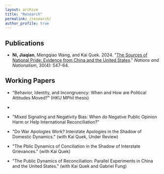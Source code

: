 ```yaml
---
layout: archive
title: "Research"
permalink: /research/
author_profile: true
---
```


## Publications 

 * **Ni, Jiaqian**, Mengqiao Wang, and Kai Quek. 2024. "[The Sources of National Pride: Evidence from China and the United States](https://doi.org/10.1111/nana.13007)." *Nations and Nationalism*, 30(4): 547-64. 
 
## Working Papers 

  * "Behavior, Identity, and Incongruency: When and How are Political Attitudes Moved?" (HKU MPhil thesis)
  * 
  * "Mixed Signaling and Negativity Bias: When do Negative Public Opinion Harm or Help International Reconciliation?"

  * "Do War Apologies Work? Interstate Apologies in the Shadow of Domestic Dynamics." (with Kai Quek, Under Review)

  * "The Pblic Dynamics of Conciliation in the Shadow of Interstate Grievances." (with Kai Quek) 

  * "The Public Dynamics of Reconciliation: Parallel Experiments in China and the United States." (with Kai Quek and Gabriel Fung) 
    

  
       
